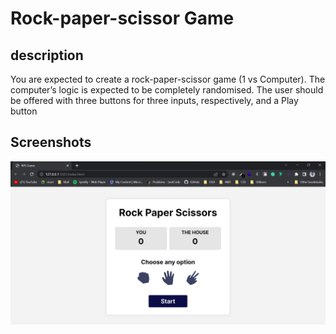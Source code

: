 # Rock-paper-scissor Game

## description
You are expected to create a rock-paper-scissor game (1 vs Computer). The computer’s logic is expected to be completely randomised. The user should be offered with three buttons for three inputs, respectively, and a Play button

## Screenshots

![Untitled](assets/images/Screenshot.png)
